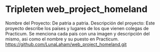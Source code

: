 # Tripleten web_project_homeland
Nombre del Proyecto: De patria a patria. Descripción del proyecto: Este proyecto describe los países y lugares de los que vienen colegas de Practicum. Se menciona cada país con una imagen y descripción del mismo, asi como el nombre y su puesto en Practicum.   https://github.com/LunaLaham/web_project_homeland.git
